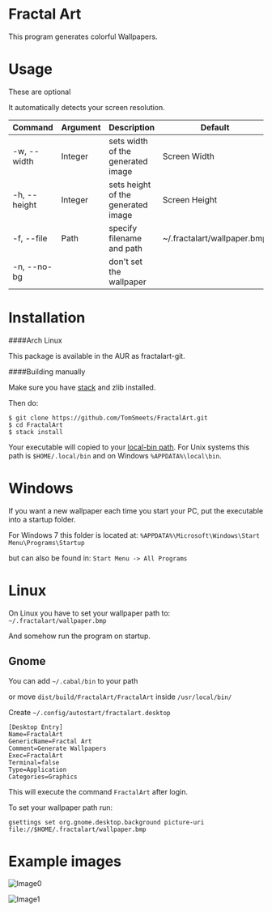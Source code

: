 Fractal Art
=============
This program generates colorful Wallpapers.

# Usage
These are optional

It automatically detects your screen resolution.

| Command      | Argument |  Description                                | Default                       |
|--------------|----------|---------------------------------------------|-------------------------------|
| -w, --width  | Integer  | sets width of the generated image           | Screen Width                  |
| -h, --height | Integer  | sets height of the generated image          | Screen Height                 |
| -f, --file   | Path     | specify filename and path                   |  ~/.fractalart/wallpaper.bmp  |
| -n, --no-bg  |          | don't set the wallpaper                     |                               |

# Installation

####Arch Linux


This package is available in the AUR as fractalart-git. 

####Building manually

Make sure you have [stack](http://docs.haskellstack.org/en/stable/install_and_upgrade/) and zlib installed.

Then do:
```shell
$ git clone https://github.com/TomSmeets/FractalArt.git
$ cd FractalArt
$ stack install
```

Your executable will copied to your [local-bin path](http://docs.haskellstack.org/en/stable/install_and_upgrade/#path).
For Unix systems this path is `$HOME/.local/bin` and on Windows `%APPDATA%\local\bin`.

# Windows
If you want a new wallpaper each time you start your PC,
put the executable into a startup folder.

For Windows 7 this folder is located at:
`%APPDATA%\Microsoft\Windows\Start Menu\Programs\Startup`

but can also be found in: `Start Menu -> All Programs`

# Linux
On Linux you have to set your wallpaper path to: `~/.fractalart/wallpaper.bmp`

And somehow run the program on startup.

## Gnome
You can add `~/.cabal/bin` to your path

or move `dist/build/FractalArt/FractalArt` inside `/usr/local/bin/`


Create `~/.config/autostart/fractalart.desktop` 

```
[Desktop Entry]
Name=FractalArt
GenericName=Fractal Art
Comment=Generate Wallpapers
Exec=FractalArt
Terminal=false
Type=Application
Categories=Graphics
```

This will execute the command `FractalArt` after login.

To set your wallpaper path run:

`gsettings set org.gnome.desktop.background picture-uri file://$HOME/.fractalart/wallpaper.bmp`

# Example images
![Image0](examples/image0.bmp?raw=true)

![Image1](examples/image1.bmp?raw=true)
